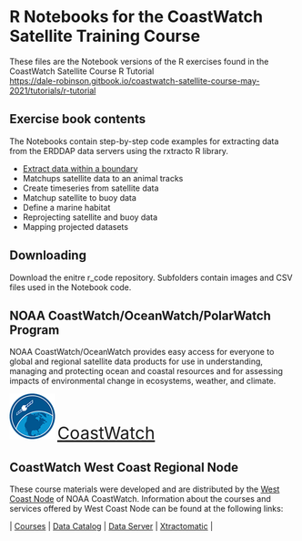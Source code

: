 
# R Notebooks for the CoastWatch Satellite Training Course  

These files are the Notebook versions of the R exercises found in the CoastWatch Satellite Course R Tutorial  
https://dale-robinson.gitbook.io/coastwatch-satellite-course-may-2021/tutorials/r-tutorial  

## Exercise book contents  
The Notebooks contain step-by-step code examples for extracting data from the ERDDAP data servers using the rxtracto R library. 
* [Extract data within a boundary](extract_data_marine-sanctuary.md)  
* Matchups satellite data to an animal tracks
* Create timeseries from satellite data
* Matchup satellite to buoy data
* Define a marine habitat
* Reprojecting satellite and buoy data
* Mapping projected datasets

## Downloading 
Download the enitre r_code repository. Subfolders contain images and CSV files used in the Notebook code. 

## NOAA CoastWatch/OceanWatch/PolarWatch Program  

NOAA CoastWatch/OceanWatch provides easy access for everyone to global and regional satellite data products for use in understanding, managing and protecting ocean and coastal resources and for assessing impacts of environmental change in ecosystems, weather, and climate.  

![](images/cw_logo_80.png)  <span style="color:blue;font-size:30px;">[CoastWatch](https://coastwatch.noaa.gov/)</span>


## CoastWatch West Coast Regional Node  

These course materials were developed and are distributed by the [West Coast Node](https://coastwatch.pfeg.noaa.gov/) of NOAA CoastWatch. Information about the courses and services offered by West Coast Node can be found at the following links:  

| [Courses](https://coastwatch.pfeg.noaa.gov/courses/satellite_course.html) | [Data Catalog](https://coastwatch.pfeg.noaa.gov/data.html) | [Data Server](https://coastwatch.pfeg.noaa.gov/erddapinfo/index.html) |  [Xtractomatic](https://coastwatch.pfeg.noaa.gov/xtracto/) |
